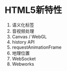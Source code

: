 # HTML5新特性
1. 语义化标签
2. 音视频处理
3. Canvas / WebGL
4. history API
5. requestAnimationFrame
6. 地理位置
7. WebSocket
8. Webworks